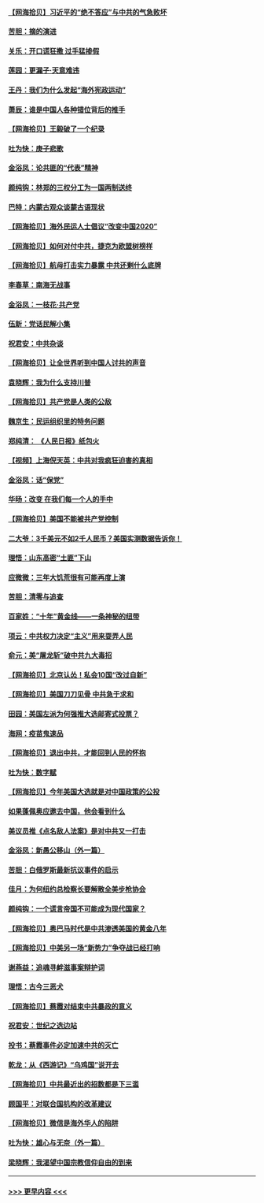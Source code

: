 #### [【网海拾贝】习近平的“绝不答应”与中共的气急败坏](../pages/nsc993/n12382819.md?t=09060102) 
#### [苦胆：摘的演进](../pages/nsc993/n12382619.md?t=09060102) 
#### [关乐：开口谎狂撒 过手猛掺假](../pages/nsc993/n12382604.md?t=09060102) 
#### [莲园：更漏子‧天意难违](../pages/nsc993/n12382598.md?t=09060102) 
#### [王丹：我们为什么发起“海外宪政运动”](../pages/nsc993/n12380286.md?t=09060102) 
#### [萧辰：谁是中国人各种错位背后的推手](../pages/nsc993/n12379800.md?t=09060102) 
#### [【网海拾贝】王毅破了一个纪录](../pages/nsc993/n12379251.md?t=09060102) 
#### [吐为快：庚子悲歌](../pages/nsc993/n12378821.md?t=09060102) 
#### [金浴凤：论共匪的“代表”精神](../pages/nsc993/n12377546.md?t=09060102) 
#### [颜纯钩：林郑的三权分工为一国两制送终](../pages/nsc993/n12377306.md?t=09060102) 
#### [巴特：内蒙古观众谈蒙古语现状](../pages/nsc993/n12376923.md?t=09060102) 
#### [【网海拾贝】海外民运人士倡议“改变中国2020”](../pages/nsc993/n12376682.md?t=09060102) 
#### [【网海拾贝】如何对付中共，捷克为欧盟树榜样](../pages/nsc993/n12374209.md?t=09060102) 
#### [【网海拾贝】航母打击实力暴露 中共还剩什么底牌](../pages/nsc993/n12371825.md?t=09060102) 
#### [李春草：南海无战事](../pages/nsc993/n12371159.md?t=09060102) 
#### [金浴凤：一枝花·共产党](../pages/nsc993/n12368757.md?t=09060102) 
#### [伍新：党话民解小集](../pages/nsc993/n12366907.md?t=09060102) 
#### [祝君安：中共杂谈](../pages/nsc993/n12366076.md?t=09060102) 
#### [【网海拾贝】让全世界听到中国人讨共的声音](../pages/nsc993/n12365569.md?t=09060102) 
#### [袁晓辉：我为什么支持川普](../pages/nsc993/n12362670.md?t=09060102) 
#### [【网海拾贝】共产党是人类的公敌](../pages/nsc993/n12363182.md?t=09060102) 
#### [魏京生：民运组织里的特务问题](../pages/nsc993/n12363010.md?t=09060102) 
#### [郑纯清： 《人民日报》纸包火](../pages/nsc993/n12362706.md?t=09060102) 
#### [【视频】上海倪天英：中共对我疯狂迫害的真相](../pages/nsc993/n12356341.md?t=09060102) 
#### [金浴凤：话“保党”](../pages/nsc993/n12361867.md?t=09060102) 
#### [华旸：改变 在我们每一个人的手中](../pages/nsc993/n12361774.md?t=09060102) 
#### [【网海拾贝】美国不能被共产党控制](../pages/nsc993/n12360271.md?t=09060102) 
#### [二大爷：3千美元不如2千人民币？美国实测数据告诉你！](../pages/nsc993/n12358563.md?t=09060102) 
#### [理悟：山东高密“土匪”下山](../pages/nsc993/n12358535.md?t=09060102) 
#### [应微微：三年大饥荒很有可能再度上演](../pages/nsc993/n12358523.md?t=09060102) 
#### [苦胆：清零与追查](../pages/nsc993/n12358501.md?t=09060102) 
#### [百家姓：“十年”黄金线——一条神秘的纽带](../pages/nsc993/n12358319.md?t=09060102) 
#### [项云：中共权力决定“主义”用来耍弄人民](../pages/nsc993/n12358172.md?t=09060102) 
#### [俞元：美“屠龙斩”破中共九大毒招](../pages/nsc993/n12357822.md?t=09060102) 
#### [【网海拾贝】北京认怂！私会10国“改过自新”](../pages/nsc993/n12357784.md?t=09060102) 
#### [【网海拾贝】美国刀刀见骨 中共急于求和](../pages/nsc993/n12355511.md?t=09060102) 
#### [田园：美国左派为何强推大选邮寄式投票？](../pages/nsc993/n12352963.md?t=09060102) 
#### [海网：疫苗鬼速品](../pages/nsc993/n12354438.md?t=09060102) 
#### [【网海拾贝】退出中共，才能回到人民的怀抱](../pages/nsc993/n12352634.md?t=09060102) 
#### [吐为快：数字赋](../pages/nsc993/n12352317.md?t=09060102) 
#### [【网海拾贝】今年美国大选就是对中国政策的公投](../pages/nsc993/n12350973.md?t=09060102) 
#### [如果蓬佩奥应邀去中国，他会看到什么](../pages/nsc993/n12350945.md?t=09060102) 
#### [美议员推《点名敌人法案》是对中共又一打击](../pages/nsc993/n12350765.md?t=09060102) 
#### [金浴凤：新愚公移山（外一篇）](../pages/nsc993/n12350253.md?t=09060102) 
#### [苦胆：白俄罗斯最新抗议事件的启示](../pages/nsc993/n12349989.md?t=09060102) 
#### [佳月：为何纽约总检察长要解散全美步枪协会](../pages/nsc993/n12349939.md?t=09060102) 
#### [颜纯钩：一个谎言帝国不可能成为现代国家？](../pages/nsc993/n12349898.md?t=09060102) 
#### [【网海拾贝】奥巴马时代是中共渗透美国的黄金八年](../pages/nsc993/n12349284.md?t=09060102) 
#### [【网海拾贝】中美另一场“新势力”争夺战已经打响](../pages/nsc993/n12346998.md?t=09060102) 
#### [谢燕益：追魂寻衅滋事案辩护词](../pages/nsc993/n12346892.md?t=09060102) 
#### [理悟：古今三恶犬](../pages/nsc993/n12345190.md?t=09060102) 
#### [【网海拾贝】蔡霞对结束中共暴政的意义](../pages/nsc993/n12344263.md?t=09060102) 
#### [祝君安：世纪之选边站](../pages/nsc993/n12342382.md?t=09060102) 
#### [投书：蔡霞事件必定加速中共的灭亡](../pages/nsc993/n12341881.md?t=09060102) 
#### [乾龙：从《西游记》“乌鸡国”说开去](../pages/nsc993/n12341690.md?t=09060102) 
#### [【网海拾贝】中共最近出的招数都是下三滥](../pages/nsc993/n12341593.md?t=09060102) 
#### [顾国平：对联合国机构的改革建议](../pages/nsc993/n12339928.md?t=09060102) 
#### [【网海拾贝】微信是海外华人的陷阱](../pages/nsc993/n12338868.md?t=09060102) 
#### [吐为快：雄心与无奈（外一篇）](../pages/nsc993/n12338132.md?t=09060102) 
#### [梁晓辉：我渴望中国宗教信仰自由的到来](../pages/nsc993/n12336657.md?t=09060102) 

----
#### [ >>> 更早内容 <<< ](../indexes/nsc993-earlier.md)
